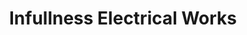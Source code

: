 ---
title: "Infullness Electrical Works"
url: /accra/infullness-electrical-works/
shop: electronics
---